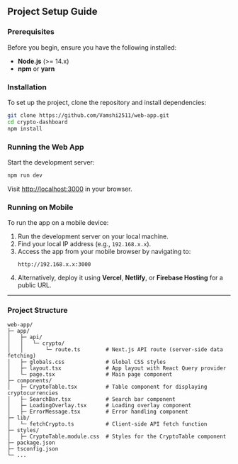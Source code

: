 ## Project Setup Guide

### Prerequisites

Before you begin, ensure you have the following installed:

- **Node.js** (>= 14.x)
- **npm** or **yarn**

### Installation

To set up the project, clone the repository and install dependencies:

```bash
git clone https://github.com/Vamshi2511/web-app.git
cd crypto-dashboard
npm install
```

### Running the Web App

Start the development server:

```bash
npm run dev
```

Visit [http://localhost:3000](http://localhost:3000) in your browser.

### Running on Mobile

To run the app on a mobile device:

1. Run the development server on your local machine.
2. Find your local IP address (e.g., `192.168.x.x`).
3. Access the app from your mobile browser by navigating to:
   ```
   http://192.168.x.x:3000
   ```
4. Alternatively, deploy it using **Vercel**, **Netlify**, or **Firebase Hosting** for a public URL.

---

### Project Structure

```
web-app/
├─ app/
│   ├─ api/
│   │   └─ crypto/
│   │       └─ route.ts        # Next.js API route (server-side data fetching)
│   ├─ globals.css             # Global CSS styles
│   ├─ layout.tsx              # App layout with React Query provider
│   └─ page.tsx                # Main page component
├─ components/
│   ├─ CryptoTable.tsx         # Table component for displaying cryptocurrencies
│   ├─ SearchBar.tsx           # Search bar component
│   ├─ LoadingOverlay.tsx      # Loading overlay component
│   ├─ ErrorMessage.tsx        # Error handling component
├─ lib/
│   └─ fetchCrypto.ts          # Client-side API fetch function
├─ styles/
│   ├─ CryptoTable.module.css  # Styles for the CryptoTable component
├─ package.json
├─ tsconfig.json
└─ ...
```

